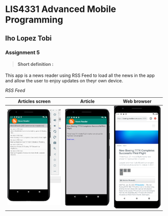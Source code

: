 # LIS4331 Advanced Mobile Programming

## Iho Lopez Tobi

### Assignment 5


> #### Short definition :
This app is a news reader using RSS Feed to load all the news in the app and allow the user to enjoy updates on theyr own device.




*RSS Feed*
 
| Articles screen | Article | Web browser | 
| ----------- | ----------- | ----------- | 
| ![Articles screen ](img/img1.png)  | ![Article](img/img2.png) | ![Web browser](img/img3.png)  | 


